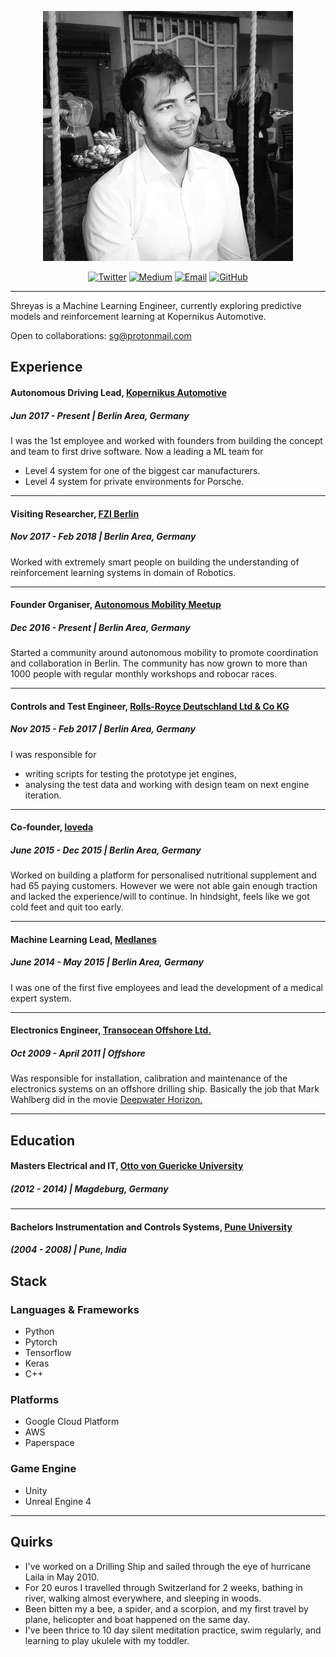
<p align="center">
   

<p align="center"><img src="header.png"></p>

<p align="center">
  <a href="https://twitter.com/shreyasgite"><img src="https://img.shields.io/badge/Twitter-85-34A1F2.svg" alt="Twitter"></a>
  <a href="https://medium.com/@shreyas.gite"><img src="https://img.shields.io/badge/Medium-144-71EF8E.svg" alt="Medium"></a>
  <a href="shreyas.gite@gmail.com"><img src="https://img.shields.io/badge/Email-sg%40protonmail.com-red.svg" alt="Email"></a>
  <a href="https://github.com/shreyasgite"><img src="https://img.shields.io/badge/GitHub-9-000000.svg" alt="GitHub"></a>


</p>

---

Shreyas is a Machine Learning Engineer, currently exploring predictive models and reinforcement learning at Kopernikus Automotive. 

Open to collaborations: sg@protonmail.com



## Experience 

#### Autonomous Driving Lead, [Kopernikus Automotive](https://www.kopernikusauto.com)
##### Jun 2017 - Present  | Berlin Area, Germany

I was the 1st employee and worked with founders from building the concept and team to first drive software.
Now a leading a ML team for 
- Level 4 system for one of the biggest car manufacturers.
- Level 4 system for private environments for Porsche.

--- 

#### Visiting Researcher, [FZI Berlin](https://www.fzi.de/wir-ueber-uns/fzi-aussenstelle-berlin/)
##### Nov 2017 - Feb 2018 | Berlin Area, Germany

Worked with extremely smart people on building the understanding of reinforcement learning systems in domain of Robotics.

---

#### Founder Organiser, [Autonomous Mobility Meetup](https://www.meetup.com/autonomous-mobility-berlin/)
##### Dec 2016 - Present | Berlin Area, Germany

Started a community around autonomous mobility to promote coordination and collaboration in Berlin.
The community has now grown to more than 1000 people with regular monthly workshops and robocar races.

---

#### Controls and Test Engineer, [Rolls-Royce Deutschland Ltd & Co KG](https://www.rolls-royce.com/country-sites/deutschland.aspx)
##### Nov 2015 - Feb 2017 | Berlin Area, Germany

I was responsible for 
- writing scripts for testing the prototype jet engines,
- analysing the test data and working with design team on next engine iteration.

---

#### Co-founder, [Ioveda]()
##### June 2015 - Dec 2015 | Berlin Area, Germany

Worked on building a platform for personalised nutritional supplement and had 65 paying customers. 
However we were not able gain enough traction and lacked the experience/will to continue.
In hindsight, feels like we got cold feet and quit too early.

---

#### Machine Learning Lead, [Medlanes](https://medlanes.com)
##### June 2014 - May 2015 | Berlin Area, Germany

I was one of the first five employees and lead the development of a medical expert system.

---

#### Electronics Engineer, [Transocean Offshore Ltd.](https://www.deepwater.com)
##### Oct 2009 - April 2011 | Offshore

Was responsible for installation, calibration and maintenance of the electronics systems on an offshore drilling ship.
Basically the job that Mark Wahlberg did in the movie [Deepwater Horizon.](https://www.youtube.com/watch?v=8yASbM8M2vg)

---

## Education

#### Masters Electrical and IT, [Otto von Guericke University](https://www.uni-magdeburg.de)
##### (2012 - 2014) | Magdeburg, Germany

---

#### Bachelors Instrumentation and Controls Systems, [Pune University](https://www.dypcoeakurdi.ac.in/courses/departments/engineering-colleges-instrumentation-and-control-engineering)
##### (2004 - 2008) | Pune, India 


## Stack

### Languages & Frameworks

- Python
- Pytorch
- Tensorflow
- Keras
- C++

### Platforms

- Google Cloud Platform
- AWS
- Paperspace

### Game Engine

- Unity
- Unreal Engine 4

---


## Quirks

- I've worked on a Drilling Ship and sailed through the eye of hurricane Laila in May 2010. 
- For 20 euros I travelled through Switzerland for 2 weeks, bathing in river, walking almost everywhere, and sleeping in woods.
- Been bitten my a bee, a spider, and a scorpion, and my first travel by plane, helicopter and boat happened on the same day.  
- I've been thrice to 10 day silent meditation practice, swim regularly, and learning to play ukulele with my toddler. 


